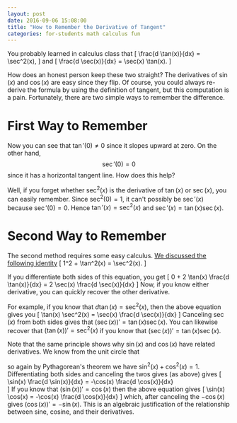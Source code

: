 ```yaml
---
layout: post
date: 2016-09-06 15:08:00
title: "How to Remember the Derivative of Tangent"
categories: for-students math calculus fun
---
```


You probably learned in calculus class that
\[
	\frac{d \tan(x)}{dx} = \sec^2(x),
\]
and
\[
	\frac{d \sec(x)}{dx} = \sec(x) \tan(x).
\]

How does an honest person keep these two straight? The derivatives of $\sin(x)$ and $\cos(x)$ are easy since they flip. Of course, you could always re-derive the formula by using the definition of tangent, but this computation is a pain. Fortunately, there are two simple ways to remember the difference. 

# First Way to Remember
<div class="figure" id="tansec_graph"> </div>

<script type="text/javascript">
var board = JXG.JSXGraph.initBoard('tansec_graph', {axis: true, boundingbox: [-10, 10, 10, -10]});

var tangent = board.create('functiongraph', [ Math.tan ], { strokeColor: '#0000ff', strokewidth: 2, name: 'tan', withLabel: true});
var secant = board.create('functiongraph', [ function (x) { return 1.0 / Math.cos(x) } ], { strokeColor: '#ff0000', strokewidth: 2, name: 'sec', withLabel: true});	
</script>

Now you can see that $\tan'(0) \neq 0$ since it slopes upward at zero. On the other hand, $$\sec'(0) = 0$$ since it has a horizontal tangent line. How does this help?

Well, if you forget whether $\sec^2(x)$ is the derivative of $\tan(x)$ or $\sec(x)$, you can easily remember. Since $\sec^2(0) = 1$, it can't possibly be $\sec'(x)$ because $\sec'(0) = 0$. Hence $\tan'(x) = \sec^2(x)$ and $\sec'(x) = \tan(x) \sec(x)$.

# Second Way to Remember 
The second method requires some easy calculus. [We discussed the following identity](2016-09-13-tan-sec-identity) 
\[
	1^2 + \tan^2(x) = \sec^2(x).
\]

If you differentiate both sides of this equation, you get
\[
	0 + 2 \tan(x) \frac{d \tan(x)}{dx} = 2 \sec(x) \frac{d \sec(x)}{dx}
\]
Now, if you know either derivative, you can quickly recover the other derivative. 

For example, if you know that $d \tan(x) = \sec^2(x)$, then the above equation gives you
\[
	\tan(x) \sec^2(x) = \sec(x) \frac{d \sec(x)}{dx}
\]
Canceling $\sec(x)$ from both sides gives that $(\sec(x))' = \tan(x) \sec(x)$. You can likewise recover that $(\tan(x))' = \sec^2(x)$ if you know that $(\sec(x))' = \tan(x) \sec(x)$.

Note that the same principle shows why $\sin(x)$ and $\cos(x)$ have related derivatives. We know from the unit circle that

<div class="figure" id="sincos_unit_circle"> </div>

so again by Pythagorean's theorem we have $\sin^2(x) + \cos^2(x) = 1$. Differentiating both sides and canceling the twos gives (as above) gives
\[
	\sin(x) \frac{d \sin(x)}{dx} = -\cos(x) \frac{d \cos(x)}{dx}	
\]
If you know that $(\sin(x))' = \cos(x)$ then the above equation gives
\[
	\sin(x) \cos(x) = -\cos(x) \frac{d \cos(x)}{dx}
\]
which, after canceling the $-\cos(x)$ gives $(\cos(x))' = -\sin(x)$. This is an algebraic justification of the relationship between sine, cosine, and their derivatives.
